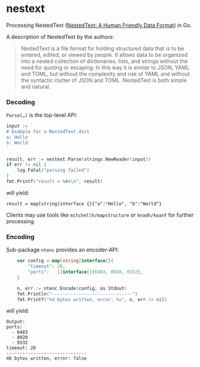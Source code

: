 # nestext
Processing NestedText ([NestedText: A Human Friendly Data Format](https://nestedtext.org/)) in Go.

A description of NestedText by the authors:

> NestedText is a file format for holding structured data that is to be entered, edited,
> or viewed by people. It allows data to be organized into a nested collection of dictionaries,
> lists, and strings without the need for quoting or escaping. In this way it is similar to JSON,
> YAML and TOML, but without the complexity and risk of YAML and without the syntactic clutter of
> JSON and TOML. NestedText is both simple and natural.

### Decoding

`Parse(…)` is the top-level API:
   
```go
input := `
# Example for a NestedText dict
a: Hello
b: World
`

result, err := nestext.Parse(strings.NewReader(input))
if err != nil {
    log.Fatal("parsing failed")
}
fmt.Printf("result = %#v\n", result)
```

will yield:

    result = map[string]interface {}{"a":"Hello", "b":"World"}

Clients may use tools like `mitchellh/mapstructure` or `knadh/koanf` for further processing.

### Encoding

Sub-package `ntenc` provides an encoder-API:

```go
	var config = map[string]interface{}{
		"timeout": 20,
		"ports":   []interface{}{6483, 8020, 9332},
	}

	n, err := ntenc.Encode(config, os.Stdout)
	fmt.Println("------------------------------")
	fmt.Printf("%d bytes written, error: %v", n, err != nil)
```

will yield:

    Output:
    ports:
      - 6483
      - 8020
      - 9332
    timeout: 20
    ------------------------------
    46 bytes written, error: false

